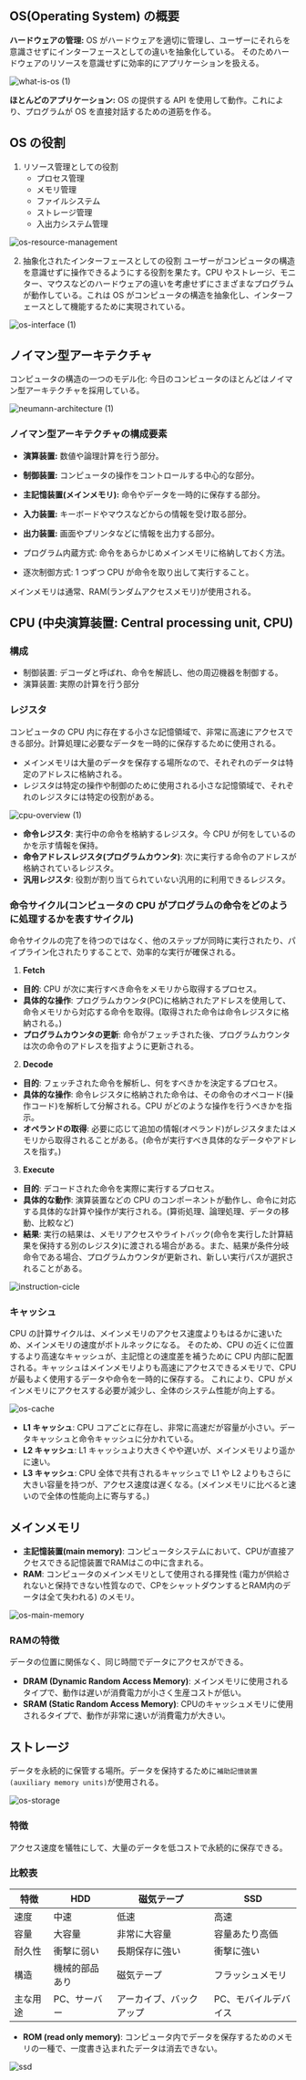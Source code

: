 ## OS(Operating System) の概要

**ハードウェアの管理:** OS がハードウェアを適切に管理し、ユーザーにそれらを意識させずにインターフェースとしての違いを抽象化している。
そのためハードウェアのリソースを意識せずに効率的にアプリケーションを扱える。

![what-is-os (1)](https://github.com/user-attachments/assets/9761cf1c-a978-46e2-b694-f8ae8bce0f32)

**ほとんどのアプリケーション:** OS の提供する API を使用して動作。これにより、プログラムが OS を直接対話するための道筋を作る。

## OS の役割

1. リソース管理としての役割
   - プロセス管理
   - メモリ管理
   - ファイルシステム
   - ストレージ管理
   - 入出力システム管理

![os-resource-management](https://github.com/user-attachments/assets/55a7ebaa-d7b3-4215-a73e-692c2f4f57a1)

   
2. 抽象化されたインターフェースとしての役割
   ユーザーがコンピュータの構造を意識せずに操作できるようにする役割を果たす。CPU やストレージ、モニター、マウスなどのハードウェアの違いを考慮せずにさまざまなプログラムが動作している。これは OS がコンピュータの構造を抽象化し、インターフェースとして機能するために実現されている。

![os-interface (1)](https://github.com/user-attachments/assets/67f65523-569f-423a-9d1b-d052d993df90)


## ノイマン型アーキテクチャ

コンピュータの構造の一つのモデル化: 今日のコンピュータのほとんどはノイマン型アーキテクチャを採用している。

![neumann-architecture (1)](https://github.com/user-attachments/assets/0d108339-942c-4655-a31a-ee4a00ec1493)


### ノイマン型アーキテクチャの構成要素

- **演算装置:** 数値や論理計算を行う部分。
- **制御装置:** コンピュータの操作をコントロールする中心的な部分。
- **主記憶装置(メインメモリ):** 命令やデータを一時的に保存する部分。
- **入力装置:** キーボードやマウスなどからの情報を受け取る部分。
- **出力装置:** 画面やプリンタなどに情報を出力する部分。

- プログラム内蔵方式: 命令をあらかじめメインメモリに格納しておく方法。
- 逐次制御方式: 1 つずつ CPU が命令を取り出して実行すること。

メインメモリは通常、RAM(ランダムアクセスメモリ)が使用される。

## CPU (中央演算装置: Central processing unit, CPU)

### 構成

- 制御装置: デコーダと呼ばれ、命令を解読し、他の周辺機器を制御する。
- 演算装置: 実際の計算を行う部分

### レジスタ

コンピュータの CPU 内に存在する小さな記憶領域で、非常に高速にアクセスできる部分。計算処理に必要なデータを一時的に保存するために使用される。

- メインメモリは大量のデータを保存する場所なので、それぞれのデータは特定のアドレスに格納される。
- レジスタは特定の操作や制御のために使用される小さな記憶領域で、それぞれのレジスタには特定の役割がある。

![cpu-overview (1)](https://github.com/user-attachments/assets/70c56cc7-aceb-4ed5-8022-0f5eadd612b6)


- **命令レジスタ**: 実行中の命令を格納するレジスタ。今 CPU が何をしているのかを示す情報を保持。
- **命令アドレスレジスタ(プログラムカウンタ)**: 次に実行する命令のアドレスが格納されているレジスタ。
- **汎用レジスタ**: 役割が割り当てられていない汎用的に利用できるレジスタ。

### 命令サイクル(コンピュータの CPU がプログラムの命令をどのように処理するかを表すサイクル)

命令サイクルの完了を待つのではなく、他のステップが同時に実行されたり、パイプライン化されたりすることで、効率的な実行が確保される。

1. **Fetch**

- **目的**: CPU が次に実行すべき命令をメモリから取得するプロセス。
- **具体的な操作**: プログラムカウンタ(PC)に格納されたアドレスを使用して、命令メモリから対応する命令を取得。(取得された命令は命令レジスタに格納される。)
- **プログラムカウンタの更新**: 命令がフェッチされた後、プログラムカウンタは次の命令のアドレスを指すように更新される。

2. **Decode**

- **目的**: フェッチされた命令を解析し、何をすべきかを決定するプロセス。
- **具体的な操作**: 命令レジスタに格納された命令は、その命令のオペコード(操作コード)を解析して分解される。CPU がどのような操作を行うべきかを指示。
- **オペランドの取得**: 必要に応じて追加の情報(オペランド)がレジスタまたはメモリから取得されることがある。(命令が実行すべき具体的なデータやアドレスを指す。)

3. **Execute**

- **目的**: デコードされた命令を実際に実行するプロセス。
- **具体的な動作**: 演算装置などの CPU のコンポーネントが動作し、命令に対応する具体的な計算や操作が実行される。(算術処理、論理処理、データの移動、比較など)
- **結果**: 実行の結果は、メモリアクセスやライトバック(命令を実行した計算結果を保持する別のレジスタ)に渡される場合がある。また、結果が条件分岐命令である場合、プログラムカウンタが更新され、新しい実行パスが選択されることがある。

![instruction-cicle](https://github.com/user-attachments/assets/bde86dc1-1a79-4e46-89d5-51c7b3af62f8)

### キャッシュ
CPU の計算サイクルは、メインメモリのアクセス速度よりもはるかに速いため、メインメモリの速度がボトルネックになる。
そのため、CPU の近くに位置するより高速なキャッシュが、主記憶との速度差を補うために CPU 内部に配置される。キャッシュはメインメモリよりも高速にアクセスできるメモリで、CPU が最もよく使用するデータや命令を一時的に保存する。
これにより、CPU がメインメモリにアクセスする必要が減少し、全体のシステム性能が向上する。

![os-cache](https://github.com/user-attachments/assets/56d9d230-3314-4322-bd9d-45d9fab6e18d)

- **L1 キャッシュ**: CPU コアごとに存在し、非常に高速だが容量が小さい。データキャッシュと命令キャッシュに分かれている。
- **L2 キャッシュ**: L1 キャッシュより大きくやや遅いが、メインメモリより遥かに速い。
- **L3 キャッシュ**: CPU 全体で共有されるキャッシュで L1 や L2 よりもさらに大きい容量を持つが、アクセス速度は遅くなる。(メインメモリに比べると速いので全体の性能向上に寄与する。)

## メインメモリ
- **主記憶装置(main memory)**: コンピュータシステムにおいて、CPUが直接アクセスできる記憶装置でRAMはこの中に含まれる。
- **RAM**: コンピュータのメインメモリとして使用される揮発性 (電力が供給されないと保持できない性質なので、CPをシャットダウンするとRAM内のデータは全て失われる) のメモリ。

![os-main-memory](https://github.com/user-attachments/assets/cb8cbd02-9fb3-4afa-8157-bc6d50a57a28)

### RAMの特徴
データの位置に関係なく、同じ時間でデータにアクセスができる。
- **DRAM (Dynamic Random Access Memory)**: メインメモリに使用されるタイプで、動作は遅いが消費電力が小さく生産コストが低い。
- **SRAM (Static Random Access Memory)**: CPUのキャッシュメモリに使用されるタイプで、動作が非常に速いが消費電力が大きい。

## ストレージ
データを永続的に保管する場所。データを保持するために`補助記憶装置 (auxiliary memory units)`が使用される。

![os-storage](https://github.com/user-attachments/assets/e2e9370e-06d3-4c58-816f-d0ae0b69ef81)

### 特徴
アクセス速度を犠牲にして、大量のデータを低コストで永続的に保存できる。

### 比較表

| 特徴       | HDD            | 磁気テープ       | SSD            |
|------------|----------------|------------------|----------------|
| 速度       | 中速           | 低速             | 高速           |
| 容量       | 大容量         | 非常に大容量     | 容量あたり高価 |
| 耐久性     | 衝撃に弱い     | 長期保存に強い   | 衝撃に強い     |
| 構造       | 機械的部品あり | 磁気テープ       | フラッシュメモリ |
| 主な用途   | PC、サーバー   | アーカイブ、バックアップ | PC、モバイルデバイス |

- **ROM (read only memory)**: コンピュータ内でデータを保存するためのメモリの一種で、一度書き込まれたデータは消去できない。

![ssd](https://github.com/user-attachments/assets/5dcbeb9b-a67c-4115-89bf-c717fc2894a3)

